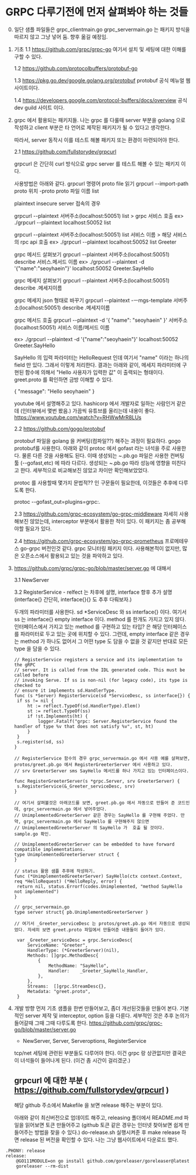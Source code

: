 # GRPC 다루기전에 먼저 살펴봐야 하는 것들
0. 일단 샘플 파일들은 grpc_clientmain.go grpc_servermain.go 는 패키지 방식을 따르지 않고 그냥 넣어 둠. 향후 옮길 예정임.

1. 기초
   1.1 https://github.com/grpc/grpc-go
   여기서 설치 및 세팅에 대한 이해를 구할 수 있다.
   
   1.2 https://github.com/protocolbuffers/protobuf-go
   
   1.3 https://pkg.go.dev/google.golang.org/protobuf
   protobuf 공식 메뉴얼 웹사이트이다.
   
   1.4 https://developers.google.com/protocol-buffers/docs/overview
   공식 dev guild 사이트 이다.

2. grpc 에서 활용되는 패키지들.
   나는 grpc 를 다룰때 server 부분을 golang 으로 작성하고 client 부분은 타 언어로 제작된 패키지가 될 수 있다고 생각한다.
   
   따라서, server 동작시 이를 테스트 해볼 패키지 또는 환경이 마련되어야 한다.
   
   2.1 https://github.com/fullstorydev/grpcurl   
   
   grpcurl 은 간단히 curl 방식으로 grpc server 를 테스트 해볼 수 있는 패키지 이다.
   
   사용방법은 아래와 같다.
   grpcurl 명령어
   proto file 읽기 
   grpcurl --import-path proto 위치 -proto  proto 파일 이름 list 
   
   plaintext insecure server 접속의 경우
   
   grpcurl --plaintext 서버주소(localhost:50051) list > grpc 서비스 호출
   ex> ./grpcurl --plaintext localhost:50052 list
   
   grpcurl --plaintext 서버주소(localhost:50051) list 서비스 이름 > 해당 서비스의 rpc api 호출 
   ex> ./grpcurl --plaintext localhost:50052 list Greeter
   
   grpc 메서드 살펴보기
   grpcurl --plaintext 서버주소(localhost:50051) describe 서비스.메서드 이름
   ex> ./grpcurl --plaintext -d '{"name":"seoyhaein"}' localhost:50052 Greeter.SayHello
   
   grpc 메세지 살펴보기
   grpcurl --plaintext 서버주소(localhost:50051) describe .메세지이름
   
   grpc 메세지 json 형태로 바꾸기
   grpcurl --plaintext -ㅡmgs-template 서버주소(localhost:50051) describe .메세지이름
   
   grpc 메서드 호출
   grpcurl --plaintext -d '{
   "name": "seoyhaein"
   }' 서버주소(localhost:50051) 서비스 이름/메서드 이름
   
   ex> ./grpcurl --plaintext -d '{"name":"seoyhaein"}' localhost:50052 Greeter.SayHello
   
   SayHello 의 입력 파라미터는 HelloRequest 인데 여기서 "name" 이라는 하나의 field 만 있다. 그래서 이렇게 처리한다.
   결과는 아래와 같이, 메세지 파라미터에 구현된 함수에 의해서 "Hello 사용자가 입력한 값" 이 출력되는 형태이다. greet.proto 를 확인하면 금방 이해할 수 있다.
   
   {
  	"message": "Hello seoyhaein"
   }

   
   youtube 에서 설명해주고 있다. hashicorp 에서 개발자로 일하는 사람인거 같은데 (인터뷰에서 몇번 봤음.) 가끔씩 유튜브를 올리는데 내용이 좋다.
   https://www.youtube.com/watch?v=RHWwMrR8LUs
   
   2.2 https://github.com/gogo/protobuf
   
   protobuf 파일을 golang 을 커버팅(컴파일??) 해주는 과정이 필요하다. gogo protobuf를 사용한다. 
   아래와 같이 protoc 에서 gofast 라는 녀석을 주로 사용한다. 물론 다른 것을 사용해도 된다. 이때 생성되는 ~.pb.go 파일은 사용한 컨버팅 툴 (--gofast,etc) 에 따라 다르다.
   생성되는 ~.pb.go 따라 성능에 영향을 미친다고 한다. 세부적으로 비교해보진 않았고 차이만 확인해보았었다.
      
   protoc 를 사용할때 몇가지 문법적?? 인 구문들이 필요한데, 이것들은 추후에 다루도록 한다.
   
   protoc --gofast_out=plugins=grpc:.
   
   2.3 https://github.com/grpc-ecosystem/go-grpc-middleware
   자세히 사용해보진 않았는데, interceptor 부분에서 활용한 적이 있다. 이 패키지는 좀 공부해야할 필요가 있다.
   
   2.4 https://github.com/grpc-ecosystem/go-grpc-prometheus
   프로메테우스 go-grpc 버전인것 같다.
   grpc 모니터링 패키지 이다. 사용해본적이 없지만, 많은 오픈소스에서 활용되고 있는 것을 파악하고 있다.
   
3. https://github.com/grpc/grpc-go/blob/master/server.go 에 대해서

   3.1 NewServer
   
   3.2 RegisterService - relfect 는 차후에 설명, interface 향후 추가 설명 (interface{} 간단히, interface{}{} 도 추후 다뤄보자.)
   
   두개의 파라미터를 사용한다. sd *ServiceDesc 와 ss interface{} 이다. 
   여기서 ss 는 interface{} empty interface 이다. method 를 한개도 가지고 있지 않다. 
   인터페이스에서 가지고 있는 method 를 구현하고 있는 타입? 은 해당 인터페이스를 파라미터로 두고 있는 곳에 위치할 수 있다.
   그런데, empty interface 같은 경우는 method 가 하나도 없어서 그 어떤 type 도 담을 수 없을 것 같지만 반대로 모든 type 을 담을 수 있다.
  
   ```
   // RegisterService registers a service and its implementation to the gRPC
   // server. It is called from the IDL generated code. This must be called before
   // invoking Serve. If ss is non-nil (for legacy code), its type is checked to
   // ensure it implements sd.HandlerType.
   func (s *Server) RegisterService(sd *ServiceDesc, ss interface{}) {
   	if ss != nil {
   		ht := reflect.TypeOf(sd.HandlerType).Elem()
   		st := reflect.TypeOf(ss)
   		if !st.Implements(ht) {
   			logger.Fatalf("grpc: Server.RegisterService found the handler of type %v that does not satisfy %v", st, ht)
   		}
   	}
   	s.register(sd, ss)
   }
   
   // RegisterService 함수의 경우 grpc_servermain.go 에서 사용 예를 살펴보면, protos/greet.pb.go 에서 RegisterGreeterServer 에서 사용하고 있다.
   // srv GreeterServer sms SayHello 메서드를 하나 가지고 있는 인터페이스이다.
  
   func RegisterGreeterServer(s *grpc.Server, srv GreeterServer) {
   	s.RegisterService(&_Greeter_serviceDesc, srv)
   }
   
   // 여기서 살펴볼것은 아래코드를 보면, greet.pb.go 에서 자동으로 만들어 준 코드인데, grpc_servermain.go 에서 넣어주었다.
   // UnimplementedGreeterServer 같은 경우는 SayHello 를 구현해 주었다. 만약, grpc_servermain.go 에서 SayHello 를 구현해주지 않으면
   // UnimplementedGreeterServer 의 SayHello 가  호출 될 것이다. sample.go 확인.
   
   // UnimplementedGreeterServer can be embedded to have forward compatible implementations.
   type UnimplementedGreeterServer struct {
   }
   
   // status 활용 샘플 추후에 작성하기.
   func (*UnimplementedGreeterServer) SayHello(ctx context.Context, req *HelloRequest) (*HelloReply, error) {
   	return nil, status.Errorf(codes.Unimplemented, "method SayHello not implemented")
   }
   
   // grpc_servermain.go
   type server struct{ pb.UnimplementedGreeterServer }

   // 여기서 _Greeter_serviceDesc 는 protos/greet.pb.go 에서 자동으로 생성되었다. 자세히 보면 greet.proto 파일에서 만들어준 내용들이 들어가 있다.

    var _Greeter_serviceDesc = grpc.ServiceDesc{
	    ServiceName: "Greeter",
	    HandlerType: (*GreeterServer)(nil),
	    Methods: []grpc.MethodDesc{
		    {
			    MethodName: "SayHello",
			    Handler:    _Greeter_SayHello_Handler,
		    },
	    },
	    Streams:  []grpc.StreamDesc{},
	    Metadata: "greet.proto",
    }

   ```
   
   
   
4. 개발 방향
    먼저 기초 샘플을 한번 만들어보고, 좀더 개선된것들을 만들어 본다. 
   기본적인 server 제작 및 interceptor, option 등을 다룬다. 세부적인 것은 추후 논의가 들어갈때 그때 그때 다루도록 한다. 
   https://github.com/grpc/grpc-go/blob/master/server.go
   - NewServer, Server, Serveroptions, RegisterService
   
   tcp/net 세팅에 관련된 부분들도 다루어야 한다. 이건 grpc 랑 상관없지만 결국은 이 녀석들이 들어나게 된다. (이건 좀 시간이 걸리겠군.)
   
   ## grpcurl 에 대한 부분 ( https://github.com/fullstorydev/grpcurl )
   해당 github 주소에서 Makefile 을 보면 release 해주는 부분이 있다.
   
   아래와 같이 최신버전으로 업데이트 해주고, releasing 폴더에서 README.md 파일을 읽어보면 토큰 만들어주고
   (github 토큰 같은 경우는 인터넷 찾아보면 쉽게 만들어주는 방법을 찾을 수 있다.) 
   do-release.sh 실행시켜준 후 make release 하면 release 된 버전을 확인할 수 있다. 나는 그냥 웹사이트에서 다운로드 했다.
   
```
.PHONY: release
release:
	@GO111MODULE=on go install github.com/goreleaser/goreleaser@latest
	goreleaser --rm-dist
```
   
